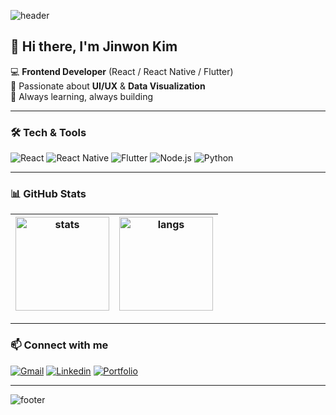<!-- 상단 배너 -->
![header](https://capsule-render.vercel.app/api?type=wave&color=0:4facfe,100:00f2fe&height=200&section=header&text=Jinwon%20Kim&fontSize=50&fontColor=ffffff&animation=twinkling)

## 👋 Hi there, I'm Jinwon Kim
💻 **Frontend Developer** (React / React Native / Flutter)  
🎨 Passionate about **UI/UX** & **Data Visualization**  
🚀 Always learning, always building

---

### 🛠 Tech & Tools
![React](https://img.shields.io/badge/React-20232A?style=for-the-badge&logo=react&logoColor=61DAFB)
![React Native](https://img.shields.io/badge/React_Native-20232A?style=for-the-badge&logo=react&logoColor=61DAFB)
![Flutter](https://img.shields.io/badge/Flutter-02569B?style=for-the-badge&logo=flutter&logoColor=white)
![Node.js](https://img.shields.io/badge/Node.js-339933?style=for-the-badge&logo=node.js&logoColor=white)
![Python](https://img.shields.io/badge/Python-3776AB?style=for-the-badge&logo=python&logoColor=white)

---

### 📊 GitHub Stats
| <img src="https://github-readme-stats.vercel.app/api?username=Jingneon&show_icons=true&theme=tokyonight" alt="stats" height="150"/> | <img src="https://github-readme-stats.vercel.app/api/top-langs/?username=Jingneon&layout=compact&theme=tokyonight" alt="langs" height="150"/> |
|---|---|

---

### 📫 Connect with me
[![Gmail](https://img.shields.io/badge/-Gmail-D14836?style=flat-square&logo=Gmail&logoColor=white)](mailto:yourmail@gmail.com)
[![Linkedin](https://img.shields.io/badge/-LinkedIn-blue?style=flat-square&logo=Linkedin&logoColor=white)](https://linkedin.com/in/yourprofile)
[![Portfolio](https://img.shields.io/badge/-Portfolio-000000?style=flat-square&logo=react&logoColor=white)](https://yourportfolio.com)

---

<!-- 하단 배너 -->
![footer](https://capsule-render.vercel.app/api?type=wave&color=0:4facfe,100:00f2fe&height=100&section=footer)

